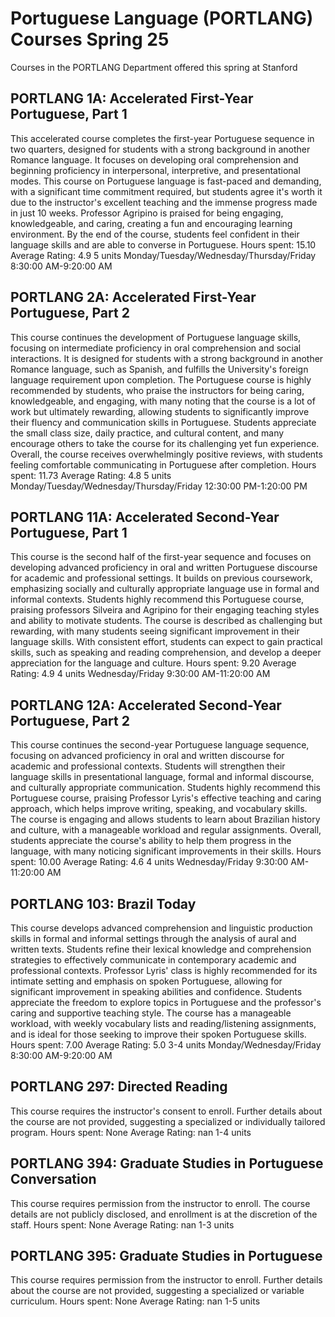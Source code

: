 # Portuguese Language (PORTLANG) Courses Spring 25 
Courses in the PORTLANG Department offered this spring at Stanford
 ## PORTLANG 1A: Accelerated First-Year Portuguese, Part 1
This accelerated course completes the first-year Portuguese sequence in two quarters, designed for students with a strong background in another Romance language. It focuses on developing oral comprehension and beginning proficiency in interpersonal, interpretive, and presentational modes.
This course on Portuguese language is fast-paced and demanding, with a significant time commitment required, but students agree it's worth it due to the instructor's excellent teaching and the immense progress made in just 10 weeks. Professor Agripino is praised for being engaging, knowledgeable, and caring, creating a fun and encouraging learning environment. By the end of the course, students feel confident in their language skills and are able to converse in Portuguese.
Hours spent: 15.10
Average Rating: 4.9
5 units
Monday/Tuesday/Wednesday/Thursday/Friday 8:30:00 AM-9:20:00 AM
## PORTLANG 2A: Accelerated First-Year Portuguese, Part 2
This course continues the development of Portuguese language skills, focusing on intermediate proficiency in oral comprehension and social interactions. It is designed for students with a strong background in another Romance language, such as Spanish, and fulfills the University's foreign language requirement upon completion.
The Portuguese course is highly recommended by students, who praise the instructors for being caring, knowledgeable, and engaging, with many noting that the course is a lot of work but ultimately rewarding, allowing students to significantly improve their fluency and communication skills in Portuguese. Students appreciate the small class size, daily practice, and cultural content, and many encourage others to take the course for its challenging yet fun experience. Overall, the course receives overwhelmingly positive reviews, with students feeling comfortable communicating in Portuguese after completion.
Hours spent: 11.73
Average Rating: 4.8
5 units
Monday/Tuesday/Wednesday/Thursday/Friday 12:30:00 PM-1:20:00 PM
## PORTLANG 11A: Accelerated Second-Year Portuguese, Part 1
This course is the second half of the first-year sequence and focuses on developing advanced proficiency in oral and written Portuguese discourse for academic and professional settings. It builds on previous coursework, emphasizing socially and culturally appropriate language use in formal and informal contexts.
Students highly recommend this Portuguese course, praising professors Silveira and Agripino for their engaging teaching styles and ability to motivate students. The course is described as challenging but rewarding, with many students seeing significant improvement in their language skills. With consistent effort, students can expect to gain practical skills, such as speaking and reading comprehension, and develop a deeper appreciation for the language and culture.
Hours spent: 9.20
Average Rating: 4.9
4 units
Wednesday/Friday 9:30:00 AM-11:20:00 AM
## PORTLANG 12A: Accelerated Second-Year Portuguese, Part 2
This course continues the second-year Portuguese language sequence, focusing on advanced proficiency in oral and written discourse for academic and professional contexts. Students will strengthen their language skills in presentational language, formal and informal discourse, and culturally appropriate communication.
Students highly recommend this Portuguese course, praising Professor Lyris's effective teaching and caring approach, which helps improve writing, speaking, and vocabulary skills. The course is engaging and allows students to learn about Brazilian history and culture, with a manageable workload and regular assignments. Overall, students appreciate the course's ability to help them progress in the language, with many noticing significant improvements in their skills.
Hours spent: 10.00
Average Rating: 4.6
4 units
Wednesday/Friday 9:30:00 AM-11:20:00 AM
## PORTLANG 103: Brazil Today
This course develops advanced comprehension and linguistic production skills in formal and informal settings through the analysis of aural and written texts. Students refine their lexical knowledge and comprehension strategies to effectively communicate in contemporary academic and professional contexts.
Professor Lyris' class is highly recommended for its intimate setting and emphasis on spoken Portuguese, allowing for significant improvement in speaking abilities and confidence. Students appreciate the freedom to explore topics in Portuguese and the professor's caring and supportive teaching style. The course has a manageable workload, with weekly vocabulary lists and reading/listening assignments, and is ideal for those seeking to improve their spoken Portuguese skills.
Hours spent: 7.00
Average Rating: 5.0
3-4 units
Monday/Wednesday/Friday 8:30:00 AM-9:20:00 AM
## PORTLANG 297: Directed Reading
This course requires the instructor's consent to enroll. Further details about the course are not provided, suggesting a specialized or individually tailored program.
Hours spent: None
Average Rating: nan
1-4 units
## PORTLANG 394: Graduate Studies in Portuguese Conversation
This course requires permission from the instructor to enroll. The course details are not publicly disclosed, and enrollment is at the discretion of the staff.
Hours spent: None
Average Rating: nan
1-3 units
## PORTLANG 395: Graduate Studies in Portuguese
This course requires permission from the instructor to enroll. Further details about the course are not provided, suggesting a specialized or variable curriculum.
Hours spent: None
Average Rating: nan
1-5 units